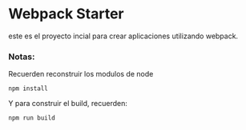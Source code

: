 # Webpack Starter

este es el proyecto incial para crear aplicaciones utilizando webpack.

### Notas:
Recuerden reconstruir los modulos de node
```
npm install
```

Y para construir el build, recuerden:
```
npm run build
```



